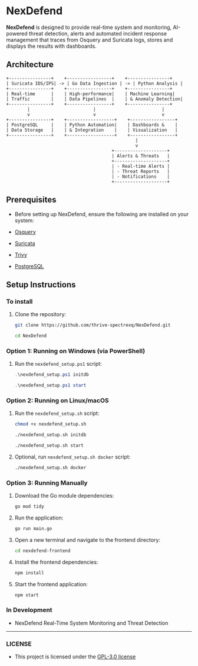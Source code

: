 # NexDefend

**NexDefend** is designed to provide real-time system and monitoring, AI-powered threat detection, alerts and automated incident response management that traces from Osquery and Suricata logs, stores and displays the results with dashboards.

## Architecture

```mermaid
+----------------+    +-----------------+    +----------------+
| Suricata IDS/IPS| -> | Go Data Ingestion | -> | Python Analysis |
+----------------+    +-----------------+    +----------------+
| Real-time      |    | High-performance|    | Machine Learning|
| Traffic        |    | Data Pipelines  |    | & Anomaly Detection|
+----------------+    +-----------------+    +----------------+
        |                        |                         |
        v                        v                         v
+----------------+    +------------------+    +-----------------+
| PostgreSQL     |    | Python Automation|    | Dashboards &    |
| Data Storage   |    | & Integration    |    | Visualization   |
+----------------+    +------------------+    +-----------------+
                                                 |
                                                 v
                                        +--------------------+
                                        | Alerts & Threats   |
                                        +--------------------+
                                        | - Real-time Alerts |
                                        | - Threat Reports   |
                                        | - Notifications    |
                                        +--------------------+
```

## Prerequisites

- Before setting up NexDefend, ensure the following are installed on your system:

- [Osquery](https://osquery.io/downloads/official/5.14.1)
- [Suricata](https://suricata.io/download/)
- [Trivy](https://github.com/aquasecurity/trivy)
- [PostgreSQL](https://www.postgresql.org/download/)

## Setup Instructions

### To install

1. Clone the repository:

    ```bash
    git clone https://github.com/thrive-spectrexq/NexDefend.git
    ```

    ```bash
    cd NexDefend
    ```

### Option 1: Running on Windows (via PowerShell)

1. Run the `nexdefend_setup.ps1` script:

    ```powershell
    .\nexdefend_setup.ps1 initdb
    ```

    ```powershell
    .\nexdefend_setup.ps1 start
    ```

### Option 2: Running on Linux/macOS

1. Run the `nexdefend_setup.sh` script:

    ```bash
    chmod +x nexdefend_setup.sh
    ```

    ```bash
    ./nexdefend_setup.sh initdb
    ```

    ```bash
    ./nexdefend_setup.sh start
    ```

2. Optional, run `nexdefend_setup.sh docker` script:

    ```bash
    ./nexdefend_setup.sh docker
    ```

### Option 3: Running Manually

1. Download the Go module dependencies:

    ```bash
    go mod tidy
    ```

2. Run the application:

    ```bash
    go run main.go
    ```

3. Open a new terminal and navigate to the frontend directory:

    ```bash
    cd nexdefend-frontend
    ```

4. Install the frontend dependencies:

    ```bash
    npm install
    ```

5. Start the frontend application:

    ```bash
    npm start
    ```

### In Development

- NexDefend Real-Time System Monitoring and Threat Detection

---

### LICENSE

- This project is licensed under the [GPL-3.0 license](LICENSE)
